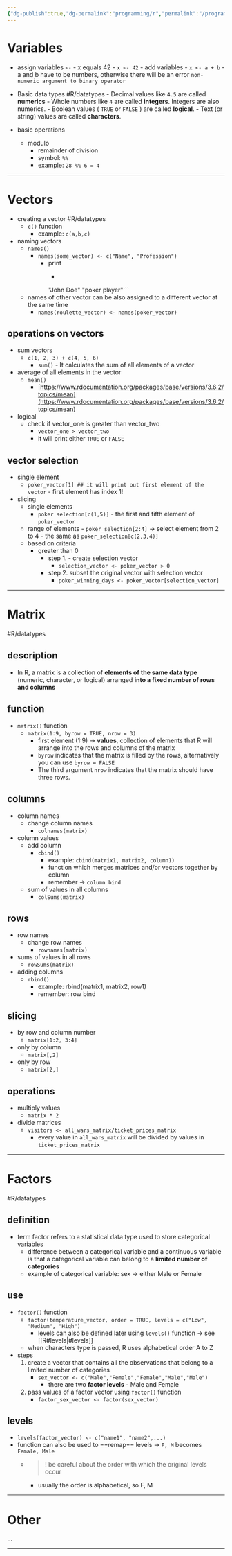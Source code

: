 ```yaml
---
{"dg-publish":true,"dg-permalink":"programming/r","permalink":"/programming/r/","dgHomeLink":false,"dgPassFrontmatter":false}
---
```



# Variables

-   assign variables `<-`
            -   x equals 42
                -   `x <- 42`
        -   add variables
            -   `x <- a + b`
                -   a and b have to be numbers, otherwise there will be an error `non-numeric argument to binary operator`
-   Basic data types
        #R/datatypes
        -   Decimal values like `4.5` are called **numerics**
        -   Whole numbers like `4` are called **integers**. Integers are also numerics.
        -   Boolean values ( `TRUE` or `FALSE` ) are called **logical**.
        -   Text (or string) values are called **characters**.

- basic operations
	- modulo
		- remainder of division
		- symbol: `%%`
		- example: `28 %% 6 = 4`

---

# Vectors

-   creating a vector
        #R/datatypes  
	-   `c()` function
		-   example: `c(a,b,c)`
-   naming vectors
	-   `names()`
		-   `names(some_vector) <- c("Name", "Profession")`
			-   print
				-   ```Name     Profession 
				"John Doe" "poker player"```
	-   names of other vector can be also assigned to a different vector at the same time
		-   `names(roulette_vector) <- names(poker_vector)`

## operations on vectors
-   sum vectors
	-   `c(1, 2, 3) + c(4, 5, 6)`
		-   `sum()`
                -   It calculates the sum of all elements of a vector
-  average of all elements in the vector
	  - `mean()` 
		  - [https://www.rdocumentation.org/packages/base/versions/3.6.2/topics/mean](https://www.rdocumentation.org/packages/base/versions/3.6.2/topics/mean)
-   logical
	-   check if vector_one is greater than vector_two
		-   `vector_one > vector_two`
		-   it will print either `TRUE` or `FALSE`

## vector selection
-   single element
	-   ```poker_vector[1] ## it will print out first element of the vector```
                -   first element has index 1!
-   slicing
	- single elements
		-   `poker selection[c(1,5)]`
		  - the first and fifth element of `poker_vector`
	- range of elements
			- `poker_selection[2:4]` -> select element from 2 to 4
				-   the same as `poker_selection[c(2,3,4)]`
	- based on criteria
		- greater than 0
			- step 1. - create selection vector
				- `selection_vector <- poker_vector > 0`
			- step 2. subset the original vector with selection vector
				- `poker_winning_days <- poker_vector[selection_vector]`

---

# Matrix
#R/datatypes 
## description
- In R, a matrix is a collection of **elements of the same data type** (numeric, character, or logical) arranged **into a fixed number of rows and columns**

## function
- `matrix()` function
	- `matrix(1:9, byrow = TRUE, nrow = 3)`
		- first element (1:9) -> **values**, collection of elements that R will arrange into the rows and columns of the matrix
		- `byrow` indicates that the matrix is filled by the rows, alternatively you can use `byrow = FALSE`
		- The third argument `nrow` indicates that the matrix should have three rows.
## columns
- column names
	- change column names
		- `colnames(matrix)`
- column values
	- add column
		- `cbind()`
			- example:
			  `cbind(matrix1, matrix2, column1)`
			- function which merges matrices and/or vectors together by column
			- remember -> `column bind`
	- sum of values in all columns
		- `colSums(matrix)`

## rows
- row names
	- change row names
		- `rownames(matrix)`
- sums of values in all rows
	- `rowSums(matrix)`
- adding columns
	- `rbind()`
		- example:
		  rbind(matrix1, matrix2, row1)
		- remember: row bind

## slicing
- by row and column number
	- `matrix[1:2, 3:4]`
- only by column
	- `matrix[,2]`
- only by row
	- `matrix[2,]`

## operations
- multiply values
	- `matrix * 2`
- divide matrices
	- `visitors <- all_wars_matrix/ticket_prices_matrix`
		- every value in `all_wars_matrix` will be divided by values in `ticket_prices_matrix`


---

# Factors
#R/datatypes

## definition
- term factor refers to a statistical data type used to store categorical variables
	- difference between a categorical variable and a continuous variable is that a categorical variable can belong to a **limited number of categories**
	- example of categorical variable: sex -> either Male or Female

## use
- `factor()` function
	- `factor(temperature_vector, order = TRUE, levels = c("Low", "Medium", "High")`
		- levels can also be defined later using `levels()` function -> see [[R#levels|#levels]]
	- when characters type is passed, R uses alphabetical order A to Z
- steps
	1. create a vector that contains all the observations that belong to a limited number of categories
		- `sex_vector <- c("Male","Female","Female","Male","Male")`
			- there are two **factor levels** - Male and Female
	1. pass values of a factor vector using `factor()` function
		- `factor_sex_vector <- factor(sex_vector)`

## levels
- `levels(factor_vector) <- c("name1", "name2",...)`
- function can also be used to ==remap== levels -> `F, M` becomes `Female, Male`
	- >! be careful about the order with which the original levels occur
		- usually the order is alphabetical, so F, M



---

# Other
...

---